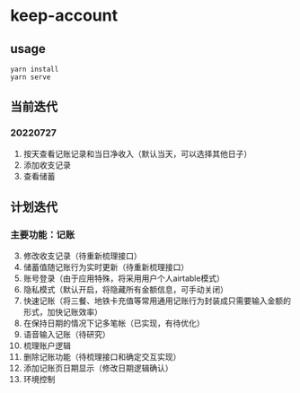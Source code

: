 # keep-account

## usage
```
yarn install
yarn serve
```
## 当前迭代
### 20220727
1. 按天查看记账记录和当日净收入（默认当天，可以选择其他日子）
2. 添加收支记录
3. 查看储蓄
## 计划迭代
### 主要功能：记账   
3. 修改收支记录（待重新梳理接口）  
4. 储蓄值随记账行为实时更新（待重新梳理接口）
5. 账号登录（由于应用特殊，将采用用户个人airtable模式）
6. 隐私模式（默认开启，将隐藏所有金额信息，可手动关闭）
7. 快速记账（将三餐、地铁卡充值等常用通用记账行为封装成只需要输入金额的形式，加快记账效率）
8. 在保持日期的情况下记多笔帐（已实现，有待优化）
9. 语音输入记账（待研究）
10. 梳理账户逻辑
11. 删除记账功能（待梳理接口和确定交互实现）
12. 添加记账页日期显示（修改日期逻辑确认）
13. 环境控制